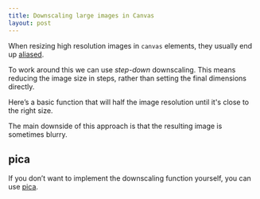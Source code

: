 ```yaml
---
title: Downscaling large images in Canvas
layout: post
---
```


When resizing high resolution images in `canvas` elements, they usually end up [aliased](https://en.wikipedia.org/wiki/Jaggies).

To work around this we can use *step-down* downscaling. This means reducing the image size in steps, rather than setting the final dimensions directly.

Here’s a basic function that will half the image resolution until it's close to the right size.

<div class="editor-demo" data-html="/media/demos/canvas-resize/canvas-resize.html" data-js="/media/demos/canvas-resize/canvas-resize.js"></div>

The main downside of this approach is that the resulting image is sometimes blurry.

## pica

If you don’t want to implement the downscaling function yourself, you can use [pica](https://github.com/nodeca/pica).
